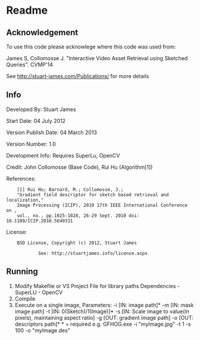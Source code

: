 #  Readme
## Acknowledgement
To use this code please acknowlege where this code was used from:

James S, Collomosse J. "Interactive Video Asset Retrieval using Sketched Queries". CVMP'14

See http://stuart-james.com/Publications/ for more details


## Info
Developed By:           Stuart James

Start Date:             04 July 2012

Version Publish Date:   04 March 2013

Version Number:         1.0

Development Info:       Requires SuperLu, OpenCV

Credit:                 John Collomosse (Base Code), Rui Hu (Algorithm[1])

References:

        [1] Rui Hu; Barnard, M.; Collomosse, J.;
        "Gradient field descriptor for sketch based retrieval and localization,"
        Image Processing (ICIP), 2010 17th IEEE International Conference on ,
        vol., no., pp.1025-1028, 26-29 Sept. 2010 doi: 10.1109/ICIP.2010.5649331

License:

        BSD License, Copyright (c) 2012, Stuart James

                See: http://stuartjames.info/license.aspx


## Running
1. Modify Makefile or VS Project File for library paths
        Dependencies
                - SuperLU
                - OpenCV
2. Compile
3. Execute on a single image,
        Parameters:
                -i [IN: image path]*
                -m [IN: mask image path]
                -t [IN: 0(Sketch)/1(Image)]*
                -s [IN: Scale image to value(in pixels), maintaining aspect ratio]
                -g [OUT: gradient image path]
                -o [OUT: descriptors path]*
        * = required
e.g.
        GFHOG.exe -i "myImage.jpg" -t 1 -s 100 -o "myImage.des"

